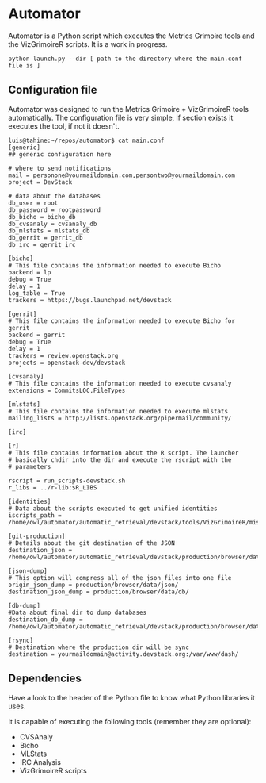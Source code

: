 Automator
=========

Automator is a Python script which executes the Metrics Grimoire tools and the VizGrimoireR scripts. It is a work in progress.


    python launch.py --dir [ path to the directory where the main.conf file is ]


Configuration file
------------------

Automator was designed to run the Metrics Grimoire + VizGrimoireR tools automatically. The configuration file is very simple, 
if section exists it executes the tool, if not it doesn't.

    luis@tahine:~/repos/automator$ cat main.conf
    [generic]
    ## generic configuration here
  
    # where to send notifications
    mail = personone@yourmaildomain.com,persontwo@yourmaildomain.com
    project = DevStack
  
    # data about the databases
    db_user = root
    db_password = rootpassword
    db_bicho = bicho_db
    db_cvsanaly = cvsanaly_db
    db_mlstats = mlstats_db
    db_gerrit = gerrit_db
    db_irc = gerrit_irc
    
    [bicho]
    # This file contains the information needed to execute Bicho
    backend = lp
    debug = True
    delay = 1
    log_table = True
    trackers = https://bugs.launchpad.net/devstack
    
    [gerrit]
    # This file contains the information needed to execute Bicho for gerrit
    backend = gerrit
    debug = True
    delay = 1
    trackers = review.openstack.org 
    projects = openstack-dev/devstack
    
    [cvsanaly]
    # This file contains the information needed to execute cvsanaly
    extensions = CommitsLOC,FileTypes
    
    [mlstats]
    # This file contains the information needed to execute mlstats
    mailing_lists = http://lists.openstack.org/pipermail/community/
    
    [irc]
    
    [r]
    # This file contains information about the R script. The launcher
    # basically chdir into the dir and execute the rscript with the
    # parameters

    rscript = run_scripts-devstack.sh
    r_libs = ../r-lib:$R_LIBS
    
    [identities]
    # Data about the scripts executed to get unified identities
    iscripts_path = /home/owl/automator/automatic_retrieval/devstack/tools/VizGrimoireR/misc/
    
    [git-production]
    # Details about the git destination of the JSON
    destination_json = /home/owl/automator/automatic_retrieval/devstack/production/browser/data/json/
   
    [json-dump]
    # This option will compress all of the json files into one file
    origin_json_dump = production/browser/data/json/
    destination_json_dump = production/browser/data/db/
 
    [db-dump]
    #Data about final dir to dump databases
    destination_db_dump = /home/owl/automator/automatic_retrieval/devstack/production/browser/data/db/
    
    [rsync]
    # Destination where the production dir will be sync
    destination = yourmaildomain@activity.devstack.org:/var/www/dash/
  
Dependencies
------------
  
Have a look to the header of the Python file to know what Python libraries it uses.

It is capable of executing the following tools (remember they are optional):
+ CVSAnaly
+ Bicho
+ MLStats
+ IRC Analysis
+ VizGrimoireR scripts

